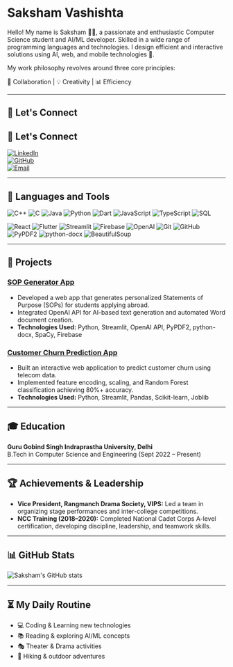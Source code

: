 # Saksham Vashishta

Hello! My name is Saksham 👨‍💻, a passionate and enthusiastic Computer Science student and AI/ML developer. Skilled in a wide range of programming languages and technologies. I design efficient and interactive solutions using AI, web, and mobile technologies 🚀.

My work philosophy revolves around three core principles:

🤝 Collaboration | 💡 Creativity | 📊 Efficiency

---

## 🤝 Let's Connect
## 🤝 Let's Connect

[![LinkedIn](https://img.shields.io/badge/LinkedIn-0A66C2?style=for-the-badge&logo=linkedin&logoColor=white)](https://www.linkedin.com/in/saksham-vashishta)  
[![GitHub](https://img.shields.io/badge/GitHub-181717?style=for-the-badge&logo=github&logoColor=white)](https://github.com/Saksham0052)  
[![Email](https://img.shields.io/badge/Email-D14836?style=for-the-badge&logo=gmail&logoColor=white)](mailto:sakshamvashishta@gmail.com)


---

## 🔨 Languages and Tools

![C++](https://img.shields.io/badge/C++-00599C?style=for-the-badge&logo=c%2B%2B&logoColor=white)
![C](https://img.shields.io/badge/C-555555?style=for-the-badge&logo=c&logoColor=white)
![Java](https://img.shields.io/badge/Java-007396?style=for-the-badge&logo=java&logoColor=white)
![Python](https://img.shields.io/badge/Python-3776AB?style=for-the-badge&logo=python&logoColor=white)
![Dart](https://img.shields.io/badge/Dart-0175C2?style=for-the-badge&logo=dart&logoColor=white)
![JavaScript](https://img.shields.io/badge/JavaScript-F7DF1E?style=for-the-badge&logo=javascript&logoColor=black)
![TypeScript](https://img.shields.io/badge/TypeScript-007ACC?style=for-the-badge&logo=typescript&logoColor=white)
![SQL](https://img.shields.io/badge/SQL-4479A1?style=for-the-badge&logo=sql&logoColor=white)

![React](https://img.shields.io/badge/React-20232A?style=for-the-badge&logo=react&logoColor=61DAFB)
![Flutter](https://img.shields.io/badge/Flutter-02569B?style=for-the-badge&logo=flutter&logoColor=white)
![Streamlit](https://img.shields.io/badge/Streamlit-FF4B4B?style=for-the-badge&logo=streamlit&logoColor=white)
![Firebase](https://img.shields.io/badge/Firebase-FFCA28?style=for-the-badge&logo=firebase&logoColor=black)
![OpenAI](https://img.shields.io/badge/OpenAI-412991?style=for-the-badge&logo=openai&logoColor=white)
![Git](https://img.shields.io/badge/Git-F05032?style=for-the-badge&logo=git&logoColor=white)
![GitHub](https://img.shields.io/badge/GitHub-181717?style=for-the-badge&logo=github&logoColor=white)
![PyPDF2](https://img.shields.io/badge/PyPDF2-007396?style=for-the-badge&logo=python&logoColor=white)
![python-docx](https://img.shields.io/badge/python--docx-3776AB?style=for-the-badge&logo=python&logoColor=white)
![BeautifulSoup](https://img.shields.io/badge/BeautifulSoup-FF9900?style=for-the-badge&logo=python&logoColor=white)

---

## 📂 Projects

### [SOP Generator App](https://github.com/Saksham0052/sop-generator)
- Developed a web app that generates personalized Statements of Purpose (SOPs) for students applying abroad.  
- Integrated OpenAI API for AI-based text generation and automated Word document creation.  
- **Technologies Used:** Python, Streamlit, OpenAI API, PyPDF2, python-docx, SpaCy, Firebase  

### [Customer Churn Prediction App](https://github.com/Saksham0052/churn-prediction)
- Built an interactive web application to predict customer churn using telecom data.  
- Implemented feature encoding, scaling, and Random Forest classification achieving 80%+ accuracy.  
- **Technologies Used:** Python, Streamlit, Pandas, Scikit-learn, Joblib  

---

## 🎓 Education
**Guru Gobind Singh Indraprastha University, Delhi**  
B.Tech in Computer Science and Engineering (Sept 2022 – Present)  

---

## 🏆 Achievements & Leadership
- **Vice President, Rangmanch Drama Society, VIPS:** Led a team in organizing stage performances and inter-college competitions.  
- **NCC Training (2018–2020):** Completed National Cadet Corps A-level certification, developing discipline, leadership, and teamwork skills.  

---

## 📊 GitHub Stats
![Saksham's GitHub stats](https://github-readme-stats.vercel.app/api?username=Saksham0052&show_icons=true&theme=radical)

---

## ⏳ My Daily Routine
- 💻 Coding & Learning new technologies  
- 📚 Reading & exploring AI/ML concepts  
- 🎭 Theater & Drama activities  
- 🥾 Hiking & outdoor adventures  
